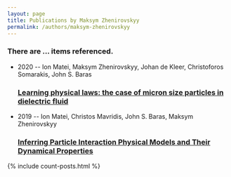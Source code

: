 ```yaml
---
layout: page
title: Publications by Maksym Zhenirovskyy
permalink: /authors/maksym-zhenirovskyy
---
```


<h3 id="number-posts">There are ... items referenced.</h3>
<ul class="post-list">
<li><span class='post-meta'>2020 -- Ion Matei, Maksym Zhenirovskyy, Johan de Kleer, Christoforos Somarakis, John S. Baras</span><h3><a class='post-link' href="{{ site.baseurl }}/learning-physical-laws-the-case-of-micron-size-particles-in-dielectric-fluid">Learning physical laws: the case of micron size particles in dielectric fluid</a></h3></li>
<li><span class='post-meta'>2019 -- Ion Matei, Christos Mavridis, John S. Baras, Maksym Zhenirovskyy</span><h3><a class='post-link' href="{{ site.baseurl }}/inferring-particle-interaction-physical-models-and-their-dynamical-properties">Inferring Particle Interaction Physical Models and Their Dynamical Properties</a></h3></li>

</ul>
{% include count-posts.html %}
